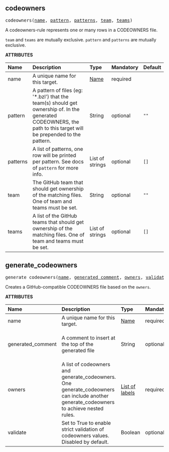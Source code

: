<!-- Generated with Stardoc: http://skydoc.bazel.build -->



<a id="codeowners"></a>

## codeowners

<pre>
codeowners(<a href="#codeowners-name">name</a>, <a href="#codeowners-pattern">pattern</a>, <a href="#codeowners-patterns">patterns</a>, <a href="#codeowners-team">team</a>, <a href="#codeowners-teams">teams</a>)
</pre>

A codeowners-rule represents one or many rows in a CODEOWNERS file.

`team` and `teams` are mutually exclusive.
`pattern` and `patterns` are mutually exclusive.

**ATTRIBUTES**


| Name  | Description | Type | Mandatory | Default |
| :------------- | :------------- | :------------- | :------------- | :------------- |
| <a id="codeowners-name"></a>name |  A unique name for this target.   | <a href="https://bazel.build/concepts/labels#target-names">Name</a> | required |  |
| <a id="codeowners-pattern"></a>pattern |  A pattern of files (eg: '*.bzl') that the team(s) should get ownership of. In the generated CODEOWNERS, the path to this target will be prepended to the pattern.   | String | optional |  `""`  |
| <a id="codeowners-patterns"></a>patterns |  A list of patterns, one row will be printed per pattern. See docs of `pattern` for more info.   | List of strings | optional |  `[]`  |
| <a id="codeowners-team"></a>team |  The GitHub team that should get ownership of the matching files. One of team and teams must be set.   | String | optional |  `""`  |
| <a id="codeowners-teams"></a>teams |  A list of the GitHub teams that should get ownership of the matching files. One of team and teams must be set.   | List of strings | optional |  `[]`  |


<a id="generate_codeowners"></a>

## generate_codeowners

<pre>
generate_codeowners(<a href="#generate_codeowners-name">name</a>, <a href="#generate_codeowners-generated_comment">generated_comment</a>, <a href="#generate_codeowners-owners">owners</a>, <a href="#generate_codeowners-validate">validate</a>)
</pre>

Creates a GitHub-compatible CODEOWNERS file based on the `owners`.

**ATTRIBUTES**


| Name  | Description | Type | Mandatory | Default |
| :------------- | :------------- | :------------- | :------------- | :------------- |
| <a id="generate_codeowners-name"></a>name |  A unique name for this target.   | <a href="https://bazel.build/concepts/labels#target-names">Name</a> | required |  |
| <a id="generate_codeowners-generated_comment"></a>generated_comment |  A comment to insert at the top of the generated file   | String | optional |  `"# This file was generated by rules_codeowners / Bazel. Don't edit it directly"`  |
| <a id="generate_codeowners-owners"></a>owners |  A list of codeowners and generate_codeowners. One generate_codeowners can include another generate_codeowners to achieve nested rules.   | <a href="https://bazel.build/concepts/labels">List of labels</a> | required |  |
| <a id="generate_codeowners-validate"></a>validate |  Set to True to enable strict validation of codeowners values. Disabled by default.   | Boolean | optional |  `False`  |


